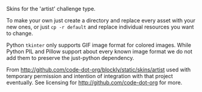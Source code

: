 Skins for the 'artist' challenge type.

To make your own just create a directory and replace every asset with
your new ones, or just `cp -r default` and replace individual resources
you want to change.

Python `tkinter` only supports GIF image format for colored images. While
Python PIL and Pillow support about every known image format we do not
add them to preserve the just-python dependency.

From http://github.com/code-dot-org/blockly/static/skins/artist used
with temporary permission and intention of integration with that project
eventually. See licensing for http://github.com/code-dot-org for more.

